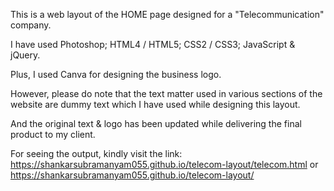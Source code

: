 This is a web layout of the HOME page designed for a "Telecommunication" company. 

I have used Photoshop; HTML4 / HTML5; CSS2 / CSS3; JavaScript & jQuery. 

Plus, I used Canva for designing the business logo. 

However, please do note that the text matter used in various sections of the website are dummy text which I have used while designing this layout. 

And the original text & logo has been updated while delivering the final product to my client. 

For seeing the output, kindly visit the link: https://shankarsubramanyam055.github.io/telecom-layout/telecom.html or https://shankarsubramanyam055.github.io/telecom-layout/
